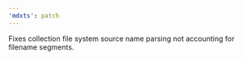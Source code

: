 ```yaml
---
'mdxts': patch
---
```


Fixes collection file system source name parsing not accounting for filename segments.
